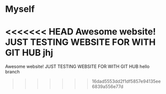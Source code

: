 # Myself
<<<<<<< HEAD
 Awesome website! JUST TESTING WEBSITE FOR WITH GIT HUB jhj
=======
 Awesome website! JUST TESTING WEBSITE FOR WITH GIT HUB hello branch

>>>>>>> 16dad5553dd2f1df5857e94135ee6839a556e77d
